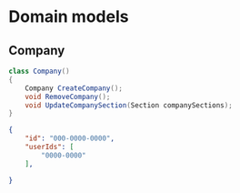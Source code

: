 # Domain models

## Company

```csharp
class Company()
{
    Company CreateCompany();
    void RemoveCompany();
    void UpdateCompanySection(Section companySections);
}
```

```json
{
    "id": "000-0000-0000",
    "userIds": [
        "0000-0000"
    ],

}
```